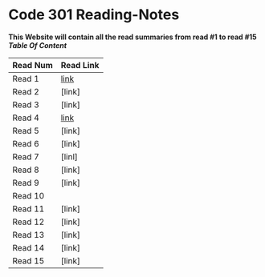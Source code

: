# Code 301 Reading-Notes
**This Website will contain all the read summaries from read #1 to read #15**
***Table Of Content***

Read Num | Read Link
---------|----------
Read 1   | [link](https://sarahmalash.github.io/reading-notes1/read1)
Read 2   | [link]
Read 3   | [link]
Read 4   | [link](https://sarahmalash.github.io/reading-notes1/read4)
Read 5   | [link]
Read 6   | [link]
Read 7   | [linl]
Read 8   | [link]
Read 9   | [link]
Read 10  |
Read 11  |[link]
Read 12  |[link]
Read 13  |[link]
Read 14  |[link]
Read 15  |[link]